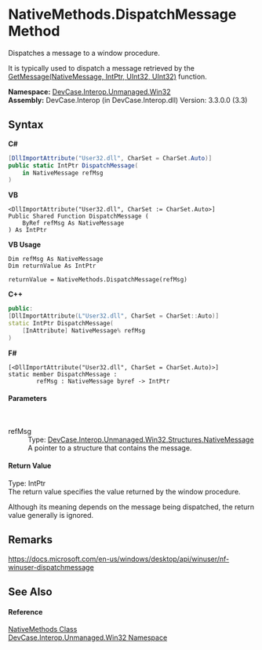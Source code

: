 # NativeMethods.DispatchMessage Method 
 

Dispatches a message to a window procedure. 

 It is typically used to dispatch a message retrieved by the <a href="M_DevCase_Interop_Unmanaged_Win32_NativeMethods_GetMessage">GetMessage(NativeMessage, IntPtr, UInt32, UInt32)</a> function.

**Namespace:**&nbsp;<a href="N_DevCase_Interop_Unmanaged_Win32">DevCase.Interop.Unmanaged.Win32</a><br />**Assembly:**&nbsp;DevCase.Interop (in DevCase.Interop.dll) Version: 3.3.0.0 (3.3)

## Syntax

**C#**<br />
``` C#
[DllImportAttribute("User32.dll", CharSet = CharSet.Auto)]
public static IntPtr DispatchMessage(
	in NativeMessage refMsg
)
```

**VB**<br />
``` VB
<DllImportAttribute("User32.dll", CharSet := CharSet.Auto>]
Public Shared Function DispatchMessage ( 
	ByRef refMsg As NativeMessage
) As IntPtr
```

**VB Usage**<br />
``` VB Usage
Dim refMsg As NativeMessage
Dim returnValue As IntPtr

returnValue = NativeMethods.DispatchMessage(refMsg)
```

**C++**<br />
``` C++
public:
[DllImportAttribute(L"User32.dll", CharSet = CharSet::Auto)]
static IntPtr DispatchMessage(
	[InAttribute] NativeMessage% refMsg
)
```

**F#**<br />
``` F#
[<DllImportAttribute("User32.dll", CharSet = CharSet.Auto)>]
static member DispatchMessage : 
        refMsg : NativeMessage byref -> IntPtr 

```


#### Parameters
&nbsp;<dl><dt>refMsg</dt><dd>Type: <a href="T_DevCase_Interop_Unmanaged_Win32_Structures_NativeMessage">DevCase.Interop.Unmanaged.Win32.Structures.NativeMessage</a><br />A pointer to a structure that contains the message.</dd></dl>

#### Return Value
Type: IntPtr<br />The return value specifies the value returned by the window procedure. 

 Although its meaning depends on the message being dispatched, the return value generally is ignored.

## Remarks
<a href="https://docs.microsoft.com/en-us/windows/desktop/api/winuser/nf-winuser-dispatchmessage" target="_blank">https://docs.microsoft.com/en-us/windows/desktop/api/winuser/nf-winuser-dispatchmessage</a>

## See Also


#### Reference
<a href="T_DevCase_Interop_Unmanaged_Win32_NativeMethods">NativeMethods Class</a><br /><a href="N_DevCase_Interop_Unmanaged_Win32">DevCase.Interop.Unmanaged.Win32 Namespace</a><br />